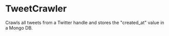 TweetCrawler
============

Crawls all tweets from a Twitter handle and stores the "created_at" value in a Mongo DB.
